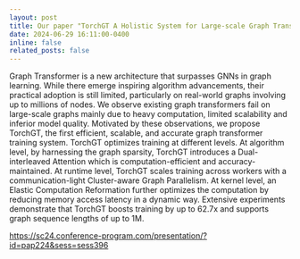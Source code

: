 ```yaml
---
layout: post
title: Our paper "TorchGT A Holistic System for Large-scale Graph Transformer Training" was accepted by <b>SC 2024</b>.
date: 2024-06-29 16:11:00-0400 
inline: false
related_posts: false
---
```


Graph Transformer is a new architecture that surpasses GNNs in graph learning. While there emerge inspiring algorithm advancements, their practical adoption is still limited, particularly on real-world graphs involving up to millions of nodes. We observe existing graph transformers fail on large-scale graphs mainly due to heavy computation, limited scalability and inferior model quality. Motivated by these observations, we propose TorchGT, the first efficient, scalable, and accurate graph transformer training system. TorchGT optimizes training at different levels. At algorithm level, by harnessing the graph sparsity, TorchGT introduces a Dual-interleaved Attention which is computation-efficient and accuracy-maintained. At runtime level, TorchGT scales training across workers with a communication-light Cluster-aware Graph Parallelism. At kernel level, an Elastic Computation Reformation further optimizes the computation by reducing memory access latency in a dynamic way. Extensive experiments demonstrate that TorchGT boosts training by up to 62.7x and supports graph sequence lengths of up to 1M.

<a>https://sc24.conference-program.com/presentation/?id=pap224&sess=sess396</a>